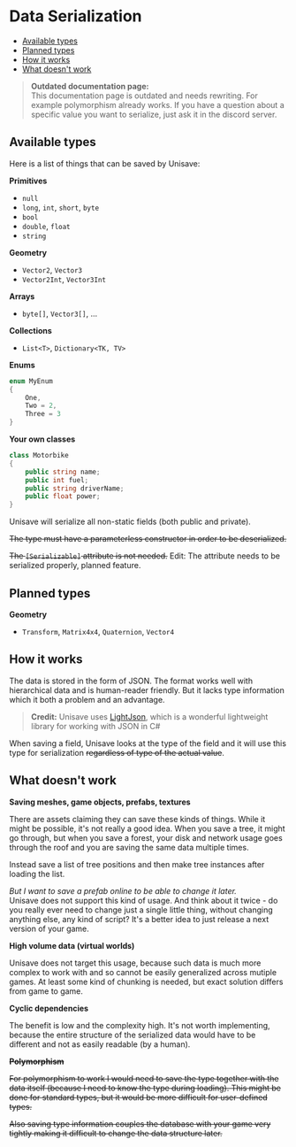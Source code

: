 # Data Serialization

- [Available types](#available-types)
- [Planned types](#planned-types)
- [How it works](#how-it-works)
- [What doesn't work](#what-doesnt-work)


> **Outdated documentation page:**<br>
> This documentation page is outdated and needs rewriting. For example polymorphism already works. If you have a question about a specific value you want to serialize, just ask it in the discord server.

<!--
    TODO: describe, how one can use the serializer if they need to send
    data somewhere (e.g. via http client)
-->


<a name="available-types"></a>
## Available types

Here is a list of things that can be saved by Unisave:

**Primitives**

- `null`
- `long`, `int`, `short`, `byte`
- `bool`
- `double`, `float`
- `string`

**Geometry**

- `Vector2`, `Vector3`
- `Vector2Int`, `Vector3Int`

**Arrays**

- `byte[]`, `Vector3[]`, ...

**Collections**

- `List<T>`, `Dictionary<TK, TV>`

**Enums**

```cs
enum MyEnum
{
    One,
    Two = 2,
    Three = 3
}
```

**Your own classes**

```cs
class Motorbike
{
    public string name;
    public int fuel;
    public string driverName;
    public float power;
}
```

Unisave will serialize all non-static fields (both public and private).

~~The type must have a parameterless constructor in order to be deserialized.~~

~~The `[Serializable]` attribute is not needed.~~ Edit: The attribute needs to be serialized properly, planned feature.


<a name="planned-types"></a>
## Planned types

**Geometry**

- `Transform`, `Matrix4x4`, `Quaternion`, `Vector4`


<a name="how-it-works"></a>
## How it works

The data is stored in the form of JSON. The format works well with hierarchical data and is human-reader friendly. But it lacks type information which it both a problem and an advantage.

> **Credit:** Unisave uses [LightJson](https://github.com/MarcosLopezC/LightJson), which is a wonderful lightweight library for working with JSON in C#

When saving a field, Unisave looks at the type of the field and it will use this type for serialization ~~regardless of type of the actual value~~.


<a name="what-doesnt-work"></a>
## What doesn't work

**Saving meshes, game objects, prefabs, textures**

There are assets claiming they can save these kinds of things. While it might be possible, it's not really a good idea. When you save a tree, it might go through, but when you save a forest, your disk and network usage goes through the roof and you are saving the same data multiple times.

Instead save a list of tree positions and then make tree instances after loading the list.

*But I want to save a prefab online to be able to change it later.*<br>
Unisave does not support this kind of usage. And think about it twice - do you really ever need to change just a single little thing, without changing anything else, any kind of script? It's a better idea to just release a next version of your game.

**High volume data (virtual worlds)**

Unisave does not target this usage, because such data is much more complex to work with and so cannot be easily generalized across mutiple games. At least some kind of chunking is needed, but exact solution differs from game to game.

**Cyclic dependencies**

The benefit is low and the complexity high. It's not worth implementing, because the entire structure of the serialized data would have to be different and not as easily readable (by a human).

~~**Polymorphism**~~

~~For polymorphism to work I would need to save the type together with the data itself (because I need to know the type during loading). This might be done for standard types, but it would be more difficult for user-defined types.~~

~~Also saving type information couples the database with your game very tightly making it difficult to change the data structure later.~~
